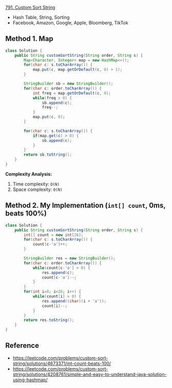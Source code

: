 [791. Custom Sort String](https://leetcode.com/problems/custom-sort-string/description/)

* Hash Table, String, Sorting
* Facebook, Amazon, Google, Apple, Bloomberg, TikTok


## Method 1. Map
```Java
class Solution {
    public String customSortString(String order, String s) {
        Map<Character, Integer> map = new HashMap<>();
        for(char c: s.toCharArray()) {
            map.put(c, map.getOrDefault(c, 0) + 1);
        }

        StringBuilder sb = new StringBuilder();
        for(char c: order.toCharArray()) {
            int freq = map.getOrDefault(c, 0);
            while(freq > 0) {
                sb.append(c);
                freq--;
            }
            map.put(c, 0);
        }

        for(char c: s.toCharArray()) {
            if(map.get(c) > 0) {
                sb.append(c);
            }
        }
        return sb.toString();
    }
}
```
**Complexity Analysis:**
1. Time complexity: `O(N)`
2. Space complexity: `O(N)`


## Method 2. My Implementation (`int[] count`, 0ms, beats 100%)
```Java
class Solution {
    public String customSortString(String order, String s) {
        int[] count = new int[26];
        for(char c: s.toCharArray()) {
            count[c-'a']++;
        }

        StringBuilder res = new StringBuilder();
        for(char c: order.toCharArray()) {
            while(count[c-'a'] > 0) {
                res.append(c);
                count[c-'a']--;
            }
        }
        for(int i=0; i<26; i++) {
            while(count[i] > 0) {
                res.append((char)(i + 'a'));
                count[i]--;
            }
        }
        return res.toString();
    }
}
```


## Reference
* https://leetcode.com/problems/custom-sort-string/solutions/4673371/int-count-beats-100/
* https://leetcode.com/problems/custom-sort-string/solutions/4208761/simple-and-easy-to-understand-java-solution-using-hashmap/